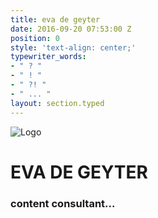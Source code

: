 ```yaml
---
title: eva de geyter
date: 2016-09-20 07:53:00 Z
position: 0
style: 'text-align: center;'
typewriter_words:
- " ? "
- " ! "
- " ?! "
- " ... "
layout: section.typed
---
```

![Logo](/uploads/Eva-De-Geyter_logo_blauw.png)
# EVA DE GEYTER
### content consultant<span id="typed">...</span>